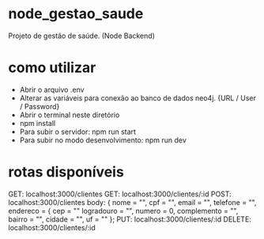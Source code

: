 # node_gestao_saude
Projeto de gestão de saúde. (Node Backend)

# como utilizar
- Abrir o arquivo .env
- Alterar as variáveis para conexão ao banco de dados neo4j. {URL / User / Password}
- Abrir o terminal neste diretório
- npm install
- Para subir o servidor: npm run start
- Para subir no modo desenvolvimento: npm run dev

# rotas disponíveis
GET: localhost:3000/clientes
GET: localhost:3000/clientes/:id
POST: localhost:3000/clientes 
 body: {
   nome = "",
   cpf = "",
   email = "",
   telefone = "",
   endereco = {
     cep = ""
     logradouro = "",
     numero = 0,
     complemento = "",
     bairro = "",
     cidade = "",
     uf = ""
   };
PUT: localhost:3000/clientes/:id
DELETE: localhost:3000/clientes/:id

